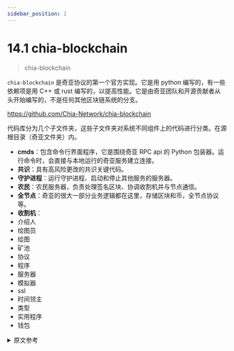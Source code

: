 ```yaml
---
sidebar_position: 1
---
```


# 14.1 chia-blockchain

> chia-blockchain

`chia-blockchain` 是奇亚协议的第一个官方实现。它是用 python 编写的，有一些依赖项是用 C++ 或 rust 编写的，以提高性能。它是由奇亚团队和开源贡献者从头开始编写的，不是任何其他区块链系统的分支。

https://github.com/Chia-Network/chia-blockchain

代码库分为几个子文件夹，这些子文件夹对系统不同组件上的代码进行分类。在源根目录（奇亚文件夹）内。

* **cmds**：包含命令行界面程序，它是围绕奇亚 RPC api 的 Python 包装器。运行命令时，会直接与本地运行的奇亚服务建立连接。
* **共识**：具有高风险更改的共识关键代码。
* **守护进程**：运行守护进程、启动和停止其他服务的服务器。
* **农民**：农民服务器，负责处理签名区块、协调收割机并与节点通信。
* **全节点**：奇亚的很大一部分业务逻辑都在这里，存储区块和币，全节点协议等。
* **收割机**：
* 介绍人
* 绘图员
* 绘图
* 矿池
* 协议
* 程序
* 服务器
* 模拟器
* ssl
* 时间领主
* 类型
* 实用程序
* 钱包

<details>
<summary>原文参考</summary>

`chia-blockchain` is the first and official implementation of the Chia protocol. It is written
in python, with a few dependencies written in C++ or rust in order to improve performance. It
is written from the ground up by the Chia team as well as open source contributors, and is not
a fork of any other blockchain system.

https://github.com/Chia-Network/chia-blockchain

The codebase is split into several subfolders which categorize code on the different components
of the system. Inside the source root (chia folder).

* **cmds**: Contains the command line interface program, wihch is a python wrapper around the chia RPC api. When a command is run, a connection is established directly to the Chia services running locally.
* **consensus**: Consensus critical code that is high risk to change.
* **daemon**: Server that runs the daemon, launching and stopping the other services.
* **farmer**: Farmer server which handles signing blocks, coordinating the harvesters and communicating with a node. 
* **full_node**: A large portion of the business logic of Chia is here, storing blocks and coins, full node protocol, etc.
* **harvester**: 
* introducer
* plotters
* plotting
* pools
* protocols
* rpc
* server
* simulator
* ssl
* timelord
* types
* util
* wallet

</details>
